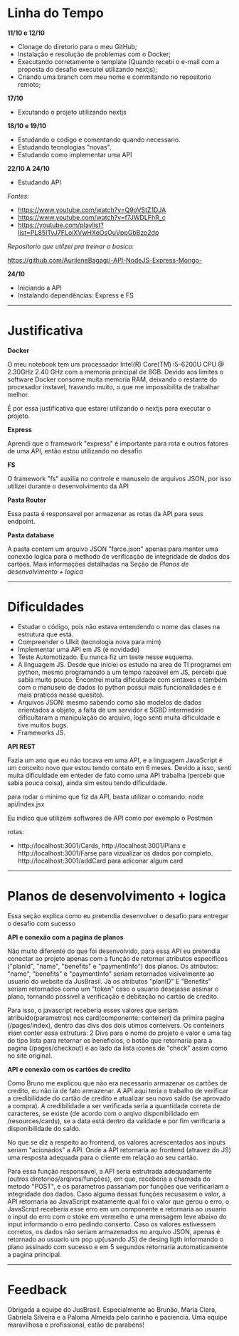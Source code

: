 # Linha do Tempo

 **11/10 e 12/10**
 - Clonage do diretorio para o meu GitHub;
 - Instalação e resolução de problemas com o Docker;
 - Executando corretamente o template (Quando recebi o e-mail com a proposta do desafio executei utilizando nextjs);
 - Criando uma branch com meu nome e commitando no repositorio remoto;

**17/10**
- Excutando o projeto utilizando nextjs

**18/10 e 19/10**
- Estudando o codigo e comentando quando necessario.
- Estudando tecnologias "novas".
- Estudando como implementar uma API 

**22/10 A 24/10**
- Estudando API

*Fontes:*

* https://www.youtube.com/watch?v=Q9oVStZ1DJA
* https://www.youtube.com/watch?v=f7JWDLFhR_c
* https://youtube.com/playlist?list=PL85ITvJ7FLoiXVwHXeOsOuVppGbBzo2dp

*Repositorio que utilzei pra treinar o basico:*

https://github.com/AurileneBagagi/-API-NodeJS-Express-Mongo-

**24/10**
- Iniciando a API
- Instalando dependências: Express e FS

---
# Justificativa
 **Docker**
 
O meu notebook tem um processador Intel(R) Core(TM) i5-6200U CPU @ 2.30GHz 2.40 GHz com a memoria principal de 8GB. Devido aos limites o software Docker consome muita memoria RAM, deixando o restante do procesador instavel, travando muito, o que me impossibilita de trabalhar melhor.

É por essa justificativa que estarei utilizando o nextjs para executar o projeto.

**Express**

Aprendi que o framework "express" é importante para rota e outros fatores de uma API, então estou utilizando no desafio 

**FS**

O framework "fs" auxilia no controle e manuseio de arquivos JSON, por isso utilizei durante o desenvolvimento da API

**Pasta Router**

Essa pasta é responsavel por armazenar as rotas da API para seus endpoint.

**Pasta database**

A pasta contem um arquivo JSON "farce.json" apenas para manter uma conexão logica para o methodo de verificação de integridade de dados dos cartões. Mais informações detalhadas na Seção de *Planos de desenvolvimento + logica*

---

# Dificuldades

- Estudar o código, pois não estava entendendo o nome das clases na estrutura que está.
- Compreender o UIkit (tecnologia nova para mim)
- Implementar uma API em JS (é novidade)
- Teste Automotizado. Eu nunca fiz um teste nesse esquema.
- A linguagem JS. Desde que iniciei os estudo na area de TI programei em python, mesmo programando a um tempo razoavel em JS, percebi que sabia muito pouco. Encontrei muita dificuldade com sintaxes e também com o manuseio de dados (o python possui mais funcionalidades e é mais praticos nesse quesito).
- Arquivos JSON: mesmo sabendo como são modelos de dados orientados a objeto, a falta de um servidor e SGBD intermedirio dificultaram a manipulação do arquivo, logo senti muita dificuldade e tive muitos bugs.
- Frameworks JS.

**API REST**

Fazia um ano que eu não tocava em uma API, e a linguagem JavaScript é um conceito novo que estou tendo contato em 6 meses. Devido a isso, senti muita dificuldade em enteder de fato como uma API trabalha (percebi que sabia pouca coisa), ainda sim estou tendo dificuldade. 

para rodar o minimo que fiz da API, basta utilizar o comando: node api/index.jsx

Eu indico que utilizem softwares de API como por exemplo o Postman

rotas: 
- http://localhost:3001/Cards, http://localhost:3001/Plans e http://localhost:3001/Farse para vizualizar os dados por completo.
http://localhost:3001/addCard para adiconar algum card


---

# Planos de desenvolvimento + logica

Essa seção explica como eu pretendia desenvolver o desafio para entregar o desafio com sucesso

**API e conexão com a pagina de planos**

Não muito diferente do que foi desenvolvido, para essa API eu pretendia conectar ao projeto apenas com a função de retornar atributos especificos ("planId", "name", "benefits" e  "paymentInfo") dos planos. Os atributos: "name", "benefits" e  "paymentInfo" seriam retornados visivelmente ao usuario do website da JusBrasil. Já os atributos "planID" E "Benefits" seriam retornados como um "token" caso o usuario desejasse assinar o plano, tornando possivel a verificação e debitação no cartão de credito.

Para isso, o javascript receberia esses valores que seriam atribuido(parametros) nos card(componente: conteiner) da primira pagina (/pages/index), dentro das divs dos dois utimos conteivers. Os conteiners iriam conter essa estrutura: 2 Divs para o nome do projeto e valor e uma tag do tipo lista para retornar os beneficios,  o botão que retornaria para a pagina (/pages/checkout) e ao lado da lista icones de "check" assim como no site original.

**API e conexão com os cartões de credito**

Como Bruno me explicou que não era necessario armazenar os cartões de credito, eu não ia de fato armazenar. A API aqui teria o trabalho de verificar a credibilidade do cartão de credito e atualizar seu novo saldo (se aprovado a compra). A credibilidade a ser verificada seria a quantidade correta de caracteres, se existe (de acordo com o arqivo disponibilidado em /resources/cards), se a data está dentro da validade e por fim verificaria a disponibilidade do saldo.

No que se diz a respeito ao frontend, os valores acrescentados aos inputs seriam "acionados" a API. Onde a API retornaria ao frontend (atravez do JS) uma resposta adequada para o cliente em relação ao seu cartão.

Para essa função responsavel, a API seria estrutrada adequadamente (outros diretorios/arqivos/funções), em que, receberia a chamada do metodo "POST", e os parametros passariam por funções que verificariam a integridade dos dados. Caso alguma dessas funções recusasem o valor, a API retornaria ao JavaScript exatamente qual foi o valor que gerou o erro, o JavaScript receberia esse erro em um componente e retornaria ao usuario o input do erro com o stoke em vermelho e uma mensagem leve abaixo do input informando o erro pedindo conserto. Caso os valores estivessem corretos, os dados não seriam armazenados no arquivo JSON, apenas é retornado ao usuario um pop up(usando JS) de desing ligth informando o plano assinado com sucesso e em 5 segundos retornaria automaticamente a pagina principal.

---

# Feedback

Obrigada a equipe do JusBrasil. Especialmente ao Brunão, Maria Clara, Gabriela Silveira e a Paloma Almeida pelo carinho e paciencia. Uma equipe maravilhosa e profissional, estão de parabéns!
